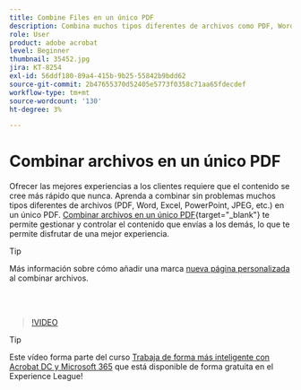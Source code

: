 ```yaml
---
title: Combine Files en un único PDF
description: Combina muchos tipos diferentes de archivos como PDF, Word, Excel, PowerPoint o JPEG en un solo PDF
role: User
product: adobe acrobat
level: Beginner
thumbnail: 35452.jpg
jira: KT-8254
exl-id: 56ddf180-89a4-415b-9b25-55842b9bdd62
source-git-commit: 2b47655370d52405e5773f0358c71aa65fdecdef
workflow-type: tm+mt
source-wordcount: '130'
ht-degree: 3%

---
```


# Combinar archivos en un único PDF

Ofrecer las mejores experiencias a los clientes requiere que el contenido se cree más rápido que nunca. Aprenda a combinar sin problemas muchos tipos diferentes de archivos (PDF, Word, Excel, PowerPoint, JPEG, etc.) en un único PDF. [Combinar archivos en un único PDF](https://www.adobe.com/es/acrobat/online/merge-pdf.html){target="_blank"} te permite gestionar y controlar el contenido que envías a los demás, lo que te permite disfrutar de una mejor experiencia.

>[!TIP]
>
>Más información sobre cómo añadir una marca [nueva página personalizada](add-custom-page.md) al combinar archivos.

<br> 

>[!VIDEO](https://video.tv.adobe.com/v/35452?quality=12&learn=on&hidetitle=true)

>[!TIP]
>
>Este vídeo forma parte del curso [Trabaja de forma más inteligente con Acrobat DC y Microsoft 365](https://experienceleague.adobe.com/?recommended=Acrobat-U-1-2021.microsoft365) que está disponible de forma gratuita en el Experience League!
